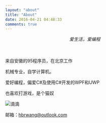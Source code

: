 ```yaml
---
layout: "about"
title: "About"
date: 2016-04-21 04:48:33
comments: true
---
```


<center>

*爱生活，爱编程*</center>
　

来自安徽的95程序员，在北京工作

机械专业，自学计算机。

爱好编程，偏爱C#及使用C#开发的WPF和UWP

也喜欢打游戏，是个猫奴

![滴滴](didi.jpg)

邮箱：[hbrwang@outlook.com](mailto:hbrwang@outlook.com)